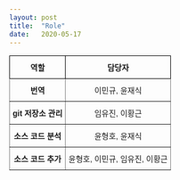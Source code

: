 ```yaml
---
layout: post
title:  "Role"
date:   2020-05-17
---
```

<!--
<title> Role </title>
-->

<style type="text/css">
.tg  {border-collapse:collapse;border-spacing:0;}
.tg td{border-color:black;border-style:solid;border-width:1px;font-family:Arial, sans-serif;font-size:14px;
  overflow:hidden;padding:10px 5px;word-break:normal;}
.tg th{border-color:black;border-style:solid;border-width:1px;font-family:Arial, sans-serif;font-size:14px;
  font-weight:normal;overflow:hidden;padding:10px 5px;word-break:normal;}
.tg .tg-js3t{border-color:inherit;font-family:"Trebuchet MS", Helvetica, sans-serif !important;;font-weight:bold;text-align:center;
  vertical-align:top}
.tg .tg-2g2i{border-color:inherit;font-family:"Trebuchet MS", Helvetica, sans-serif !important;;text-align:center;vertical-align:top
  }
.tg .tg-amwm{font-weight:bold;text-align:center;vertical-align:top}
</style>
<table class="tg">
<thead>
  <tr>
    <th class="tg-amwm">역할</th>
    <th class="tg-amwm">담당자</th>
  </tr>
</thead>
<tbody>
  <tr>
    <td class="tg-js3t">번역</td>
    <td class="tg-2g2i">이민규, 윤재식</td>
  </tr>
  <tr>
    <td class="tg-js3t">git 저장소 관리</td>
    <td class="tg-2g2i">임유진, 이황근</td>
  </tr>
  <tr>
    <td class="tg-js3t">소스 코드 분석</td>
    <td class="tg-2g2i">윤형호, 윤재식</td>
  </tr>
  <tr>
    <td class="tg-js3t">소스 코드 추가</td>
    <td class="tg-2g2i">윤형호, 이민규, 임유진, 이황근</td>
  </tr>
</tbody>
</table>
	
